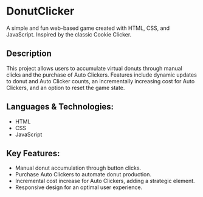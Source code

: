 # DonutClicker
A simple and fun web-based game created with HTML, CSS, and JavaScript. Inspired by the classic Cookie Clicker.

## Description 
This project allows users to accumulate virtual donuts through manual clicks and the purchase of Auto Clickers. Features include dynamic updates to donut and Auto Clicker counts, an incrementally increasing cost for Auto Clickers, and an option to reset the game state.

## Languages & Technologies:

- HTML
- CSS
- JavaScript

## Key Features:

- Manual donut accumulation through button clicks.
- Purchase Auto Clickers to automate donut production.
- Incremental cost increase for Auto Clickers, adding a strategic element.
- Responsive design for an optimal user experience.

